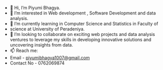 - 👋 Hi, I’m Piyumi Bhagya.
- 👀 I’m interested in Web development , Software Development and data analysis.
- 🌱 I’m currently learning in Computer Science and Statistics in Faculty of
- science at University of Peradeniya.
- 💞️ I’m looking to collaborate on exciting web projects and data analysis ventures to leverage my skills in developing innovative solutions and uncovering insights from data.
- 📫 Reach me:
- Email - piyumibhagya1007@gmail.com
- Contact No - 0762069874


<!---
DPBhagya99/DPBhagya99 is a ✨ special ✨ repository because its `README.md` (this file) appears on your GitHub profile.
You can click the Preview link to take a look at your changes.
--->
